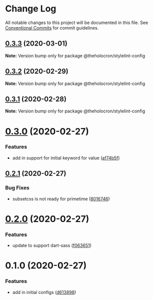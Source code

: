 # Change Log

All notable changes to this project will be documented in this file.
See [Conventional Commits](https://conventionalcommits.org) for commit guidelines.

## [0.3.3](https://github.com/the-holocron/threepio/compare/@theholocron/stylelint-config@0.3.2...@theholocron/stylelint-config@0.3.3) (2020-03-01)

**Note:** Version bump only for package @theholocron/stylelint-config





## [0.3.2](https://github.com/the-holocron/threepio/compare/@theholocron/stylelint-config@0.3.1...@theholocron/stylelint-config@0.3.2) (2020-02-29)

**Note:** Version bump only for package @theholocron/stylelint-config





## [0.3.1](https://github.com/the-holocron/threepio/compare/@theholocron/stylelint-config@0.3.0...@theholocron/stylelint-config@0.3.1) (2020-02-28)

**Note:** Version bump only for package @theholocron/stylelint-config





# [0.3.0](https://github.com/the-holocron/threepio/compare/@theholocron/stylelint-config@0.2.1...@theholocron/stylelint-config@0.3.0) (2020-02-27)


### Features

* add in support for initial keyword for value ([af74b5f](https://github.com/the-holocron/threepio/commit/af74b5f2587e435bcc77957b8b2b60234deddfc8))





## [0.2.1](https://github.com/the-holocron/threepio/compare/@theholocron/stylelint-config@0.2.0...@theholocron/stylelint-config@0.2.1) (2020-02-27)


### Bug Fixes

* subsetcss is not ready for primetime ([8016746](https://github.com/the-holocron/threepio/commit/8016746fdb8737392c0615fa446018fca4b63fdb))





# [0.2.0](https://github.com/the-holocron/threepio/compare/@theholocron/stylelint-config@0.1.0...@theholocron/stylelint-config@0.2.0) (2020-02-27)


### Features

* update to support dart-sass ([f063651](https://github.com/the-holocron/threepio/commit/f063651b93ec75dfd14e1ccf011f852e35286438))





# 0.1.0 (2020-02-27)


### Features

* add in initial configs ([d613898](https://github.com/the-holocron/threepio/commit/d613898f18bb20b7fc879d80c15f025555de2765))
